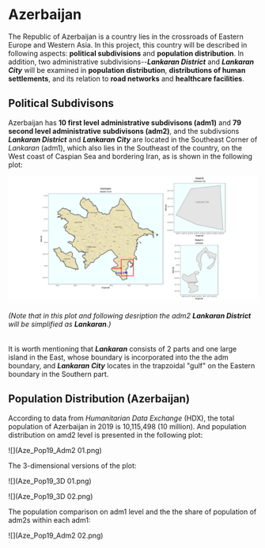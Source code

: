 # Azerbaijan

The Republic of Azerbaijan is a country lies in the crossroads of Eastern Europe and Western Asia. In this project, this country will be described in following aspects: **political subdivisions** and **population distribution**. In addition, two administrative subdivisions--**_Lankaran District_** and **_Lankaran City_** will be examined in **population distribution**, **distributions of human settlements**, and its relation to **road networks** and **healthcare facilities**.

## Political Subdivisons

Azerbaijan has **10 first level administrative subdivisons (adm1)** and **79 second level administrative subdivisons (adm2)**, and the subdivsions **_Lankaran District_** and **_Lankaran City_** are located in the Southeast Corner of _Lankaran_ (adm1), which also lies in the Southeast of the country, on the West coast of Caspian Sea and bordering Iran, as is shown in the following plot:

![](Aze_Subdiv.png)

###### (Note that in this plot and following desription the adm2 **_Lankaran District_** will be simplified as **_Lankaran_**.)

It is worth mentioning that **_Lankaran_** consists of 2 parts and one large island in the East, whose boundary is incorporated into the the adm boundary, and **_Lankaran City_** locates in the trapzoidal "gulf" on the Eastern boundary in the Southern part.

## Population Distribution (Azerbaijan)

According to data from _Humanitarian Data Exchange_ (HDX), the total population of Azerbaijan in 2019 is 10,115,498 (10 million). And population distribution on amd2 level is presented in the following plot:

![](Aze_Pop19_Adm2 01.png)

The 3-dimensional versions of the plot:

![](Aze_Pop19_3D 01.png)

![](Aze_Pop19_3D 02.png)

The population comparison on adm1 level and the the share of population of adm2s within each adm1:

![](Aze_Pop19_Adm2 02.png)

